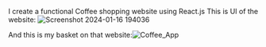 I create a functional Coffee shopping website using React.js 
This is UI of the website:
![Screenshot 2024-01-16 194036](https://github.com/Jeyhun2004/coffee-web-react.js/assets/145285678/06664e46-0bdb-4d45-affa-02c5694dd39c)


And this is my basket on that website:![Coffee_App](https://github.com/Jeyhun2004/coffee-web-react.js/assets/145285678/aa3649c3-d430-4c2c-97a8-bd2a006d87e7)
